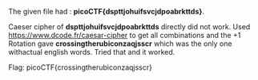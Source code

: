 The given file had : **picoCTF{dspttjohuifsvcjdpoabrkttds}**.


Caeser cipher of **dspttjohuifsvcjdpoabrkttds** directly did not work. 
Used https://www.dcode.fr/caesar-cipher to get all combinations and the +1 Rotation gave **crossingtherubiconzaqjsscr** which was the only one withactual english words. 
Tried that and it worked.

Flag: picoCTF{crossingtherubiconzaqjsscr}
